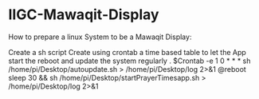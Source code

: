 # IIGC-Mawaqit-Display

How to prepare a linux System to be a Mawaqit Display:

Create a sh script 
Create using crontab a time based table to let the App start the reboot and update the system regularly . $Crontab -e
	1 0 * * * sh /home/pi/Desktop/autoupdate.sh > /home/pi/Desktop/log 2>&1
@reboot sleep 30 && sh /home/pi/Desktop/startPrayerTimesapp.sh > /home/pi/Desktop/log 2>&1


